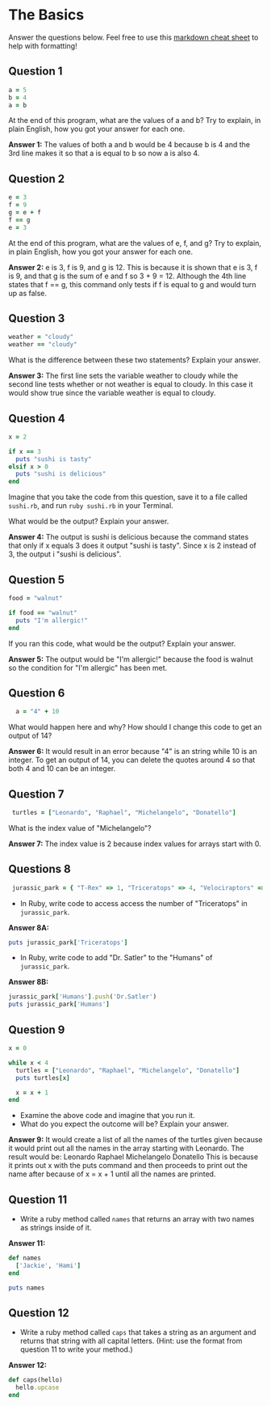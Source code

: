 # The Basics

Answer the questions below. Feel free to use this [markdown cheat sheet](https://guides.github.com/pdfs/markdown-cheatsheet-online.pdf) to help with formatting!

## Question 1

```ruby
a = 5
b = 4
a = b
```

At the end of this program, what are the values of a and b? Try to explain, in plain English, how you got your answer for each one.

**Answer 1:**
The values of both a and b would be 4 because b is 4 and the 3rd line makes it so that a is equal to b so now a is also 4.

## Question 2

```ruby
e = 3
f = 9
g = e + f
f == g
e = 3
```

At the end of this program, what are the values of e, f, and g? Try to explain, in plain English, how you got your answer for each one.

**Answer 2:**
e is 3, f is 9, and g is 12. This is because it is shown that e is 3, f is 9, and that g is the sum of e and f so 3 + 9 = 12. Although the 4th line states that f == g, this command only tests if f is equal to g and would turn up as false.

## Question 3

```ruby
weather = "cloudy"
weather == "cloudy"
```

What is the difference between these two statements? Explain your answer.

**Answer 3:**
The first line sets the variable weather to cloudy while the second line tests whether or not weather is equal to cloudy. In this case it would show true since the variable weather is equal to cloudy.

## Question 4

```ruby
x = 2

if x == 3
  puts "sushi is tasty"
elsif x > 0
  puts "sushi is delicious"
end
```

Imagine that you take the code from this question, save it to a file called `sushi.rb`, and run `ruby sushi.rb` in your Terminal.

What would be the output? Explain your answer.

**Answer 4:**
The output is sushi is delicious because the command states that only if x equals 3 does it output "sushi is tasty". Since x is 2 instead of 3, the output i "sushi is delicious".

## Question 5

```ruby
food = "walnut"

if food == "walnut"
  puts "I'm allergic!"
end
```

If you ran this code, what would be the output? Explain your answer.

**Answer 5:**
The output would be "I'm allergic!" because the food is walnut so the condition for "I'm allergic" has been met.

## Question 6

```ruby
  a = "4" + 10
```

What would happen here and why? How should I change this code to get an output of 14?

**Answer 6:**
It would result in an error because "4" is an string while 10 is an integer. To get an output of 14, you can delete the quotes around 4 so that both 4 and 10 can be an integer.

## Question 7

```ruby
 turtles = ["Leonardo", "Raphael", "Michelangelo", "Donatello"]
```

What is the index value of "Michelangelo"?

**Answer 7:**
The index value is 2 because index values for arrays start with 0.

## Questions 8

```ruby
 jurassic_park = { "T-Rex" => 1, "Triceratops" => 4, "Velociraptors" => 6, "Humans" => ["Dr. Malcolm", "Dr. Grant"] }
```

* In Ruby, write code to access access the number of "Triceratops" in `jurassic_park`.

**Answer 8A:**
```ruby
puts jurassic_park['Triceratops']
```

* In Ruby, write code to add "Dr. Satler" to the "Humans" of `jurassic_park`.

**Answer 8B:**
```ruby
jurassic_park['Humans'].push('Dr.Satler')
puts jurassic_park['Humans']
```

## Question 9

```ruby
x = 0

while x < 4
  turtles = ["Leonardo", "Raphael", "Michelangelo", "Donatello"]
  puts turtles[x]

  x = x + 1
end
```

* Examine the above code and imagine that you run it.
* What do you expect the outcome will be? Explain your answer.

**Answer 9:**
It would create a list of all the names of the turtles given because it would print out all the names in the array starting with Leonardo. The result would be:
Leonardo
Raphael
Michelangelo
Donatello
This is because it prints out x with the puts command and then proceeds to print out the name after because of x = x + 1 until all the names are printed.

## Question 11

* Write a ruby method called `names` that returns an array with two names as strings inside of it.

**Answer 11:**
```ruby
def names
  ['Jackie', 'Hami']
end

puts names
```

## Question 12

* Write a ruby method called `caps` that takes a string as an argument and returns that string with all capital letters. (Hint: use the format from question 11 to write your method.)

**Answer 12:**
```ruby
def caps(hello)
  hello.upcase
end
```
